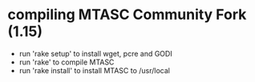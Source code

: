 # compiling MTASC Community Fork (1.15)

- run 'rake setup' to install wget, pcre and GODI
- run 'rake' to compile MTASC
- run 'rake install' to install MTASC to /usr/local
